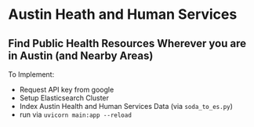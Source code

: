 # Austin Heath and Human Services
## Find Public Health Resources Wherever you are in Austin (and Nearby Areas)

To Implement:
- Request API key from google
- Setup Elasticsearch Cluster
- Index Austin Health and Human Services Data (via `soda_to_es.py`) 
- run via `uvicorn main:app --reload`
